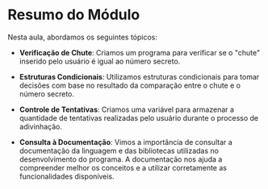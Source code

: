 # Resumo do Módulo

Nesta aula, abordamos os seguintes tópicos:

- **Verificação de Chute**: Criamos um programa para verificar se o "chute" inserido pelo usuário é igual ao número secreto.
  
- **Estruturas Condicionais**: Utilizamos estruturas condicionais para tomar decisões com base no resultado da comparação entre o chute e o número secreto.
  
- **Controle de Tentativas**: Criamos uma variável para armazenar a quantidade de tentativas realizadas pelo usuário durante o processo de adivinhação.
  
- **Consulta à Documentação**: Vimos a importância de consultar a documentação da linguagem e das bibliotecas utilizadas no desenvolvimento do programa. A documentação nos ajuda a compreender melhor os conceitos e a utilizar corretamente as funcionalidades disponíveis.
